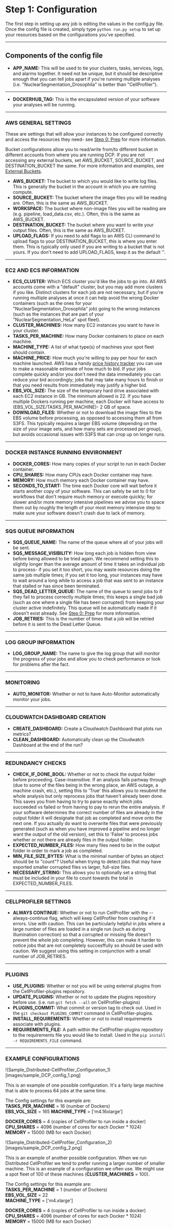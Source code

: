 # Step 1: Configuration

The first step in setting up any job is editing the values in the config.py file.
Once the config file is created, simply type `python run.py setup` to set up your resources based on the configurations you've specified.

***

## Components of the config file

* **APP_NAME:** This will be used to tie your clusters, tasks, services, logs, and alarms together.
It need not be unique, but it should be descriptive enough that you can tell jobs apart if you're running multiple analyses (i.e. "NuclearSegmentation_Drosophila" is better than "CellProfiler").

***

* **DOCKERHUB_TAG:** This is the encapsulated version of your software your analyses will be running.

***

### AWS GENERAL SETTINGS
These are settings that will allow your instances to be configured correctly and access the resources they need- see [Step 0: Prep](step_0_prep.md) for more information.

Bucket configurations allow you to read/write from/to different bucket in different accounts from where you are running DCP.
If you are not accessing any external buckets, set AWS_BUCKET, SOURCE_BUCKET, and DESTINATION_BUCKET the same.
For more information and examples, see [External Buckets](external_buckets.md).

* **AWS_BUCKET:** The bucket to which you would like to write log files.
This is generally the bucket in the account in which you are running compute.
* **SOURCE_BUCKET:** The bucket where the image files you will be reading are.
Often, this is the same as AWS_BUCKET.
* **WORKSPACE:** The bucket where non-image files you will be reading are (e.g. pipeline, load_data.csv, etc.).
Often, this is the same as AWS_BUCKET.
* **DESTINATION_BUCKET:** The bucket where you want to write your output files.
Often, this is the same as AWS_BUCKET.
* **UPLOAD_FLAGS:** If you need to add flags to an AWS CLI command to upload flags to your DESTINATION_BUCKET, this is where you enter them.
This is typically only used if you are writing to a bucket that is not yours.
If you don't need to add UPLOAD_FLAGS, keep it as the default ''.

***

### EC2 AND ECS INFORMATION

* **ECS_CLUSTER:** Which ECS cluster you'd like the jobs to go into.
All AWS accounts come with a "default" cluster, but you may add more clusters if you like.
Distinct clusters for each job are not necessary, but if you're running multiple analyses at once it can help avoid the wrong Docker containers (such as the ones for your "NuclearSegmentation_Drosophila" job) going to the wrong instances (such as the instances that are part of your "NuclearSegmentation_HeLa" spot fleet).
* **CLUSTER_MACHINES:** How many EC2 instances you want to have in your cluster.
* **TASKS_PER_MACHINE:** How many Docker containers to place on each machine.
* **MACHINE_TYPE:** A list of what type(s) of machines your spot fleet should contain.
* **MACHINE_PRICE:** How much you're willing to pay per hour for each machine launched.
AWS has a handy [price history tracker](https://console.aws.amazon.com/ec2sp/v1/spot/home) you can use to make a reasonable estimate of how much to bid.
If your jobs complete quickly and/or you don't need the data immediately you can reduce your bid accordingly; jobs that may take many hours to finish or that you need results from immediately may justify a higher bid.
* **EBS_VOL_SIZE:** The size of the temporary hard drive associated with each EC2 instance in GB.
The minimum allowed is 22.
If you have multiple Dockers running per machine, each Docker will have access to (EBS_VOL_SIZE/TASKS_PER_MACHINE)- 2 GB of space.
* **DOWNLOAD_FILES:** Whether or not to download the image files to the EBS volume before processing, as opposed to accessing them all from S3FS.
This typically requires a larger EBS volume (depending on the size of your image sets, and how many sets are processed per group), but avoids occasional issues with S3FS that can crop up on longer runs.

***

### DOCKER INSTANCE RUNNING ENVIRONMENT
* **DOCKER_CORES:** How many copies of your script to run in each Docker container.
* **CPU_SHARES:** How many CPUs each Docker container may have.
* **MEMORY:** How much memory each Docker container may have.
* **SECONDS_TO_START:** The time each Docker core will wait before it starts another copy of your software.
This can safely be set to 0 for workflows that don't require much memory or execute quickly; for slower and/or more memory intensive pipelines we advise you to space them out by roughly the length of your most memory intensive step to make sure your software doesn't crash due to lack of memory.

***

### SQS QUEUE INFORMATION

* **SQS_QUEUE_NAME:** The name of the queue where all of your jobs will be sent.
* **SQS_MESSAGE_VISIBILITY:** How long each job is hidden from view before being allowed to be tried again.
We recommend setting this to slightly longer than the average amount of time it takes an individual job to process- if you set it too short, you may waste resources doing the same job multiple times; if you set it too long, your instances may have to wait around a long while to access a job that was sent to an instance that stalled or has since been terminated.
* **SQS_DEAD_LETTER_QUEUE:** The name of the queue to send jobs to if they fail to process correctly multiple times; this keeps a single bad job (such as one where a single file has been corrupted) from keeping your cluster active indefinitely.
This queue will be automatically made if it doesn't exist already.
See [Step 0: Prep](step_0_prep.med) for more information.
* **JOB_RETRIES:** This is the number of times that a job will be retried before it is sent to the Dead Letter Queue.

***

### LOG GROUP INFORMATION

* **LOG_GROUP_NAME:** The name to give the log group that will monitor the progress of your jobs and allow you to check performance or look for problems after the fact.

***

 ### MONITORING
 * **AUTO_MONITOR:** Whether or not to have Auto-Monitor automatically monitor your jobs.

***

### CLOUDWATCH DASHBOARD CREATION

* **CREATE_DASHBOARD:** Create a Cloudwatch Dashboard that plots run metrics?
* **CLEAN_DASHBOARD:** Automatically clean up the Cloudwatch Dashboard at the end of the run?

 ***

### REDUNDANCY CHECKS

* **CHECK_IF_DONE_BOOL:** Whether or not to check the output folder before proceeding.
Case-insensitive.
If an analysis fails partway through (due to some of the files being in the wrong place, an AWS outage, a machine crash, etc.), setting this to 'True' this allows you to resubmit the whole analysis but only reprocess jobs that haven't already been done.
This saves you from having to try to parse exactly which jobs succeeded vs failed or from having to pay to rerun the entire analysis.
If your software determines the correct number of files are already in the output folder it will designate that job as completed and move onto the next one.
If you actually do want to overwrite files that were previously generated (such as when you have improved a pipeline and no longer want the output of the old version), set this to 'False' to process jobs whether or not there are already files in the output folder.
* **EXPECTED_NUMBER_FILES:** How many files need to be in the output folder in order to mark a job as completed.
* **MIN_FILE_SIZE_BYTES:** What is the minimal number of bytes an object should be to "count"?
Useful when trying to detect jobs that may have exported smaller corrupted files vs larger, full-size files.
* **NECESSARY_STRING:** This allows you to optionally set a string that must be included in your file to count towards the total in EXPECTED_NUMBER_FILES.

***

### CELLPROFILER SETTINGS
* **ALWAYS CONTINUE:** Whether or not to run CellProfiler with the --always-continue flag, which will keep CellProfiler from crashing if it errors.
Use with caution.
This can be particularly helpful in jobs where a large number of files are loaded in a single run (such as during illumination correction) so that a corrupted or missing file doesn't prevent the whole job completing.
However, this can make it harder to notice jobs that are not completely succesffully so should be used with caution.
We suggest using this setting in conjunction with a small number of JOB_RETRIES.

***

### PLUGINS
* **USE_PLUGINS:** Whether or not you will be using external plugins from the CellProfiler-plugins repository.
* **UPDATE_PLUGINS:** Whether or not to update the plugins repository before use.
(i.e. run `git fetch --all` on CellProfiler-plugins)
* **PLUGINS_COMMIT:** What commit or version tag to check out.
Used in the `git checkout PLUGINS_COMMIT` command in CellProfiler-plugins.
* **INSTALL_REQUIREMENTS:** Whether or not to install requirements associate with plugins.
* **REQUIREMENTS_FILE:** A path within the CellProfiler-plugins repository to the requirements file you would like to install.
Used in the `pip install -r REQUIREMENTS_FILE` command.

***

### EXAMPLE CONFIGURATIONS

!(Sample_Distributed-CellProfiler_Configuration_1)[images/sample_DCP_config_1.png]

This is an example of one possible configuration.
It's a fairly large machine that is able to process 64 jobs at the same time.

The Config settings for this example are:  
**TASKS_PER_MACHINE** = 16  (number of Dockers)  
**EBS_VOL_SIZE** = 165
**MACHINE_TYPE** = ['m4.16xlarge']  

**DOCKER_CORES** = 4        (copies of CellProfiler to run inside a docker)  
**CPU_SHARES** = 4096       (number of cores for each Docker * 1024)  
**MEMORY** = 15000          (MB for each Docker)    

!(Sample_Distributed-CellProfiler_Configuration_2)[images/sample_DCP_config_2.png]

This is an example of another possible configuration.
When we run Distributed CellProfiler we tend to prefer running a larger number of smaller machine.
This is an example of a configuration we often use.
We might use a spot fleet of 100 of these machines (**CLUSTER_MACHINES** = 100).

The Config settings for this example are:  
**TASKS_PER_MACHINE** = 1   (number of Dockers)  
**EBS_VOL_SIZE** = 22  
**MACHINE_TYPE** = ['m4.xlarge']

**DOCKER_CORES** = 4        (copies of CellProfiler to run inside a docker)  
**CPU_SHARES** = 4096       (number of cores for each Docker * 1024)  
**MEMORY** = 15000          (MB for each Docker)    
